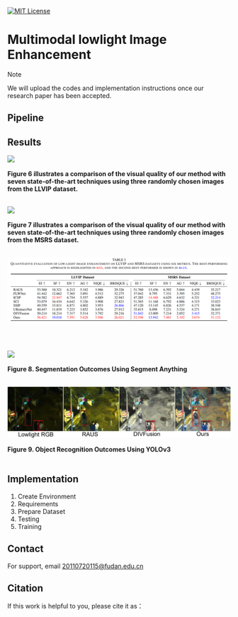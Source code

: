 


[![MIT License](https://img.shields.io/badge/License-MIT-green.svg)](https://choosealicense.com/licenses/mit/)



# Multimodal lowlight Image Enhancement

> [!NOTE]
> We will upload the codes and implementation instructions once our research paper has been accepted.

 

## Pipeline

## Results

<img src="./Figures/LLVIP-Visualization.png">

**Figure 6 illustrates a comparison of the visual quality of our method with seven state-of-the-art techniques using three randomly chosen images from the LLVIP dataset.**
<br/><br/>


<img src="./Figures/MSRS-Visualization.png">

**Figure 7 illustrates a comparison of the visual quality of our method with seven state-of-the-art techniques using three randomly chosen images from the MSRS dataset.**
<br/><br/>


<img src="./Figures/Table1-Quantitative.png">

<br/><br/>


<img src="./Figures/segmentations.png">

**Figure 8. Segmentation Outcomes Using Segment Anything**
<br/><br/>


<img src="./Figures/object%20Detection.png">

**Figure 9. Object Recognition Outcomes Using YOLOv3**
<br/><br/>




## Implementation 
1. Create Environment
2. Requirements
3. Prepare Dataset
4. Testing
5. Training

## Contact
For support, email 20110720115@fudan.edu.cn


## Citation
If this work is helpful to you, please cite it as：





